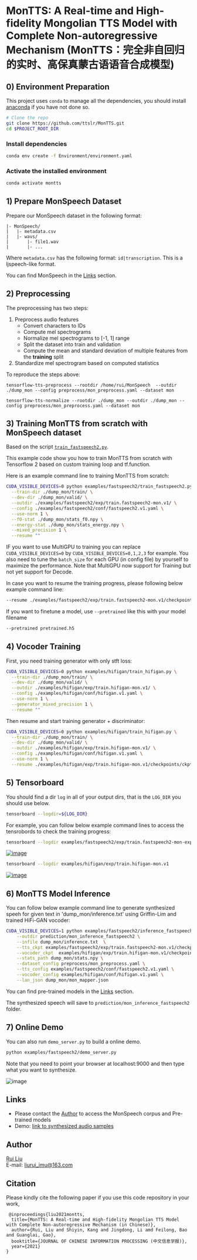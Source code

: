 # MonTTS: A Real-time and High-fidelity Mongolian TTS Model with Complete Non-autoregressive Mechanism (MonTTS：完全非自回归的实时、高保真蒙古语语音合成模型)
 

## 0) Environment Preparation

This project uses `conda` to manage all the dependencies, you should install [anaconda](https://anaconda.org/) if you have not done so. 

```bash
# Clone the repo
git clone https://github.com/ttslr/MonTTS.git
cd $PROJECT_ROOT_DIR
```

### Install dependencies
```bash
conda env create -f Environment/environment.yaml
```

### Activate the installed environment
```bash
conda activate montts
```

## 1) Prepare MonSpeech Dataset

Prepare our MonSpeech dataset in the following format:
```
|- MonSpeech/
|   |- metadata.csv
|   |- wavs/
|       |- file1.wav
|       |- ...
```

Where `metadata.csv` has the following format: `id|transcription`. This is a ljspeech-like format.

You can find MonSpeech in the [Links](#Links) section.

## 2) Preprocessing

The preprocessing has two steps:

1. Preprocess audio features
    - Convert characters to IDs
    - Compute mel spectrograms
    - Normalize mel spectrograms to [-1, 1] range
    - Split the dataset into train and validation
    - Compute the mean and standard deviation of multiple features from the **training** split
2. Standardize mel spectrogram based on computed statistics

To reproduce the steps above:
```
tensorflow-tts-preprocess --rootdir /home/rui/MonSpeech  --outdir ./dump_mon --config preprocess/mon_preprocess.yaml --dataset mon
```

```
tensorflow-tts-normalize --rootdir ./dump_mon --outdir ./dump_mon --config preprocess/mon_preprocess.yaml --dataset mon
```

 



## 3) Training MonTTS from scratch with MonSpeech dataset

Based on the script [`train_fastspeech2.py`](https://github.com/dathudeptrai/TensorflowTTS/tree/master/examples/fastspeech2/train_fastspeech2.py).

 
This example code show you how to train MonTTS from scratch with Tensorflow 2 based on custom training loop and tf.function. 

  
Here is an example command line to training MonTTS from scratch:

```bash
CUDA_VISIBLE_DEVICES=0 python examples/fastspeech2/train_fastspeech2.py \
  --train-dir ./dump_mon/train/ \
  --dev-dir ./dump_mon/valid/ \
  --outdir ./examples/fastspeech2/exp/train.fastspeech2-mon.v1/ \
  --config ./examples/fastspeech2/conf/fastspeech2.v1.yaml \
  --use-norm 1 \
  --f0-stat ./dump_mon/stats_f0.npy \
  --energy-stat ./dump_mon/stats_energy.npy \
  --mixed_precision 1 \
  --resume ""
```

IF you want to use MultiGPU to training you can replace `CUDA_VISIBLE_DEVICES=0` by `CUDA_VISIBLE_DEVICES=0,1,2,3` for example. You also need to tune the `batch_size` for each GPU (in config file) by yourself to maximize the performance. Note that MultiGPU now support for Training but not yet support for Decode.

In case you want to resume the training progress, please following below example command line:

```bash
--resume ./examples/fastspeech2/exp/train.fastspeech2-mon.v1/checkpoints/ckpt-100000
```

If you want to finetune a model, use `--pretrained` like this with your model filename
```bash
--pretrained pretrained.h5
```


 

## 4) Vocoder Training


First, you need training generator with only stft loss:

```bash
CUDA_VISIBLE_DEVICES=0 python examples/hifigan/train_hifigan.py \
  --train-dir ./dump_mon/train/ \
  --dev-dir ./dump_mon/valid/ \
  --outdir ./examples/hifigan/exp/train.hifigan-mon.v1/ \
  --config ./examples/hifigan/conf/hifigan.v1.yaml \
  --use-norm 1 \
  --generator_mixed_precision 1 \
  --resume ""
```

Then resume and start training generator + discriminator:


```bash
CUDA_VISIBLE_DEVICES=0 python examples/hifigan/train_hifigan.py \
  --train-dir ./dump_mon/train/ \
  --dev-dir ./dump_mon/valid/ \
  --outdir ./examples/hifigan/exp/train.hifigan-mon.v1/ \
  --config ./examples/hifigan/conf/hifigan.v1.yaml \
  --use-norm 1 \
  --resume ./examples/hifigan/exp/train.hifigan-mon.v1/checkpoints/ckpt-100000
```

## 5) Tensorboard 
You should find a dir `log` in all of your output dirs, that is the `LOG_DIR` you should use below.

```bash
tensorboard --logdir=${LOG_DIR}
```

For example, you can follow below example command lines to access the tensrobords to check the training progress:


```bash
tensorboard --logdir examples/fastspeech2/exp/train.fastspeech2-mon-exp1
```


[![image](https://github.com/lexsaints/powershell/blob/master/IMG/ps2.png)](https://tensorboard.dev/experiment/jt9wpWDfRoaoBGXLfej7PA/)

```bash
tensorboard --logdir examples/hifigan/exp/train.hifigan-mon.v1
```
[![image](https://github.com/lexsaints/powershell/blob/master/IMG/ps2.png)](https://tensorboard.dev/experiment/7VnCDXguRyquAAfxpvJsOQ/)

## 6) MonTTS Model Inference

You can follow below example command line to generate synthesized speeh for given text in 'dump_mon/inference.txt' using Griffin-Lim and trained HiFi-GAN vocoder:

```bash
CUDA_VISIBLE_DEVICES=1 python examples/fastspeech2/inference_fastspeech2-mon.py \
    --outdir prediction/mon_inference_fastspeech2 \
    --infile dump_mon/inference.txt  \
    --tts_ckpt examples/fastspeech2/exp/train.fastspeech2-mon.v1/checkpoints/model-200000.h5 \
    --vocoder_ckpt  examples/hifigan/exp/train.hifigan-mon.v1/checkpoints/generator-420000.h5 \
    --stats_path dump_mon/stats.npy \
    --dataset_config preprocess/mon_preprocess.yaml \
    --tts_config examples/fastspeech2/conf/fastspeech2.v1.yaml \
    --vocoder_config examples/hifigan/conf/hifigan.v1.yaml \
    --lan_json dump_mon/mon_mapper.json 
```

You can find pre-trained models in the [Links](#Links) section.


The synthesized speech will save to `prediction/mon_inference_fastspeech2` folder.

## 7) Online Demo

You can also run `demo_server.py` to build a online demo.


```bash
python examples/fastspeech2/demo_server.py
```

Note that you need to point your browser at localhost:9000 and then type what you want to synthesize.


![image](https://github.com/lexsaints/powershell/blob/master/IMG/ps2.png)

## Links

- Please contact the [Author](#Author) to access the MonSpeech corpus and Pre-trained models
- Demo: [link to synthesized audio samples](https://github.com/ttslr/MonTTS/tree/main/prediction/mon_inference_fastspeech2)


## Author
[Rui Liu](https://ttslr.github.io)<br> 
E-mail: liurui_imu@163.com

## Citation
Please kindly cite the following paper if you use this code repository in your work,


```
 @inproceedings{liu2021montts,
  title={MonTTS: A Real-time and High-fidelity Mongolian TTS Model with Complete Non-autoregressive Mechanism (in Chinese)},
  author={Rui, Liu and Shiyin, Kang and Jingdong, Li amd Feilong, Bao and Guanglai, Gao},
  booktitle={JOURNAL OF CHINESE INFORMATION PROCESSING (中文信息学报)},
  year={2021}
}

```


